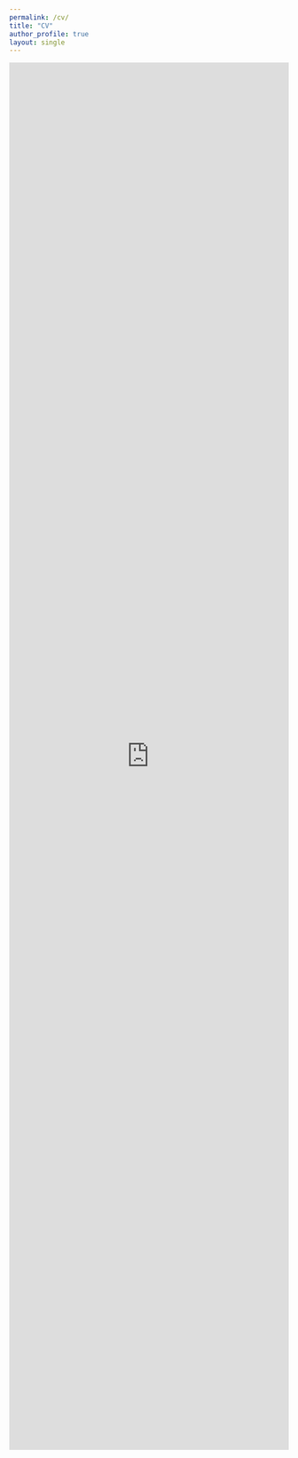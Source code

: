 ```yaml
---
permalink: /cv/
title: "CV"
author_profile: true
layout: single
---
```



 <iframe src="https://chestnutjay.github.io/ChathuriAcademicCV/main.pdf" style="height:2500px;width:100%;border:none;" scrolling="no" title="Chathuri Jayaweera CV"></iframe> 
<!-- <embed src="https://github.com/chestnutjay/ChathuriAcademicCV/blob/gh-pages/main.pdf" type="application/pdf" class="pdf-container"> -->
 <style>
    .pdf-container {
      width: 100%;
      height: 100vh; /* Full viewport height */
    }
</style>